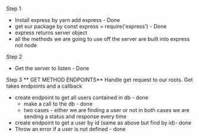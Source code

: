 Step 1
- Install express by yarn add express - Done
- get our package by const express = require('express') - Done
- express returns server object 
- all the methods we are going to use off the server are built into express not node

Step 2
- Get the server to listen - Done 

Step 3 ** GET METHOD ENDPOINTS**
Handle get request to our roots. Get takes endpoints and a callback 
- create endpoint to get all users contained in db - done
    - make a call to the db - done
    - two cases - either we are finding a user or not
    in both cases we are sending a status and response every time 
- create endpoint to get a user by id (same as above but find by id)- done
- Throw an error if a user is not defined - done

